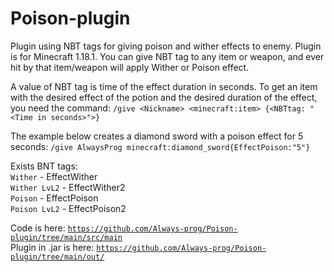 # Poison-plugin
Plugin using NBT tags for giving poison and wither effects to enemy.
Plugin is for Minecraft 1.18.1.
You can give NBT tag to any item or weapon, and ever hit by that item/weapon will apply Wither or Poison effect.

A value of NBT tag is time of the effect duration in seconds.
To get an item with the desired effect of the potion and the desired duration of the effect, you need the command:
```/give <Nickname> <minecraft:item> {<NBTtag: "<Time in seconds>">}```

The example below creates a diamond sword with a poison effect for 5 seconds:
```/give AlwaysProg minecraft:diamond_sword{EffectPoison:"5"}```
  
  
Exists BNT tags:<br/>
<code>Wither</code> - EffectWither<br/>
<code>Wither LvL2</code> - EffectWither2<br/>
<code>Poison</code> - EffectPoison<br/>
<code>Poison LvL2</code> - EffectPoison2<br/>


Code is here: <code>https://github.com/Always-prog/Poison-plugin/tree/main/src/main</code><br/>
Plugin in .jar is here: <code>https://github.com/Always-prog/Poison-plugin/tree/main/out/</code>
